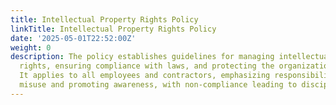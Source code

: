 ```yaml
---
title: Intellectual Property Rights Policy
linkTitle: Intellectual Property Rights Policy
date: '2025-05-01T22:52:00Z'
weight: 0
description: The policy establishes guidelines for managing intellectual property
  rights, ensuring compliance with laws, and protecting the organization's assets.
  It applies to all employees and contractors, emphasizing responsibilities for reporting
  misuse and promoting awareness, with non-compliance leading to disciplinary actions.
---
```



<!-- Unsupported block type: unsupported -->